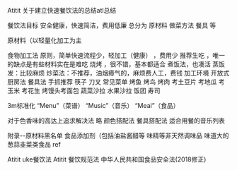 Atitit 关于建立快速餐饮法的总结atl总结


餐饮法目标 安全健康，快速简洁，费用低廉
总分为 原材料 做菜方法 餐具 等

原材料（以轻量化加工为主

食物加工法
原则，简单快速流程少，轻加工（健康） ，费用少
推荐生吃 ，唯一的缺点是有些材料实在是难吃
烧烤  ，很不错，基本都适合
煮饭法，也凑活
蒸饭发：比较麻烦
炒菜法：不推荐，油烟瘴气的，麻烦费人工，费钱
加工环境 开放式厨房法
餐具法 手抓推荐 筷子 刀叉
常见菜单
烤鱼 烤鸟 烤肉
考土豆片  考地瓜 考玉米 考花生 烤馒头考面包
蔬菜沙拉  水果沙拉
饭团 寿司

3m标准化
“Menu”（菜谱）  “Music”（音乐） “Meal”（食品）


对于色香味的高达上追求解决法
略
颜色搭配法
餐具搭配法
适合用餐的音乐列表

附录--原材料黑名单
食品添加剂（包括油盐酱醋等
味精等非天然调味品
味道大的葱蒜韭菜类食品
ref

Atitit uke餐饮法
Atitit 餐饮规范法
中华人民共和国食品安全法(2018修正)
